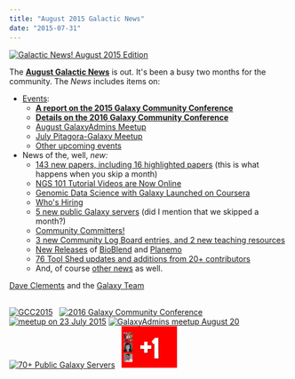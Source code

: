 ```yaml
---
title: "August 2015 Galactic News"
date: "2015-07-31"
---
```

<div class='right'>
<a href='/src/galaxy-updates/2015-08/index.md'><img src="/src/images/logos/GalaxyUpdate200.png" alt="Galactic News! August 2015 Edition" width=150 /></a>
</div>

The **[August Galactic News](/src/galaxy-updates/2015-08/index.md)** is out.  It's been a busy two months for the community.  The *News* includes items on:
* [Events](/src/galaxy-updates/2015-08/index.md#events):
  * **[A report on the 2015 Galaxy Community Conference](/src/galaxy-updates/2015-08/index.md#gcc2015-report)**
  * **[Details on the 2016 Galaxy Community Conference](/src/galaxy-updates/2015-08/index.md#gcc2016-june-25-29-2016-bloomington-indiana-united-states)**
  * [August GalaxyAdmins Meetup](/src/galaxy-updates/2015-08/index.md#august-galaxyadmins-meetup)
  * [July Pitagora-Galaxy Meetup](/src/galaxy-updates/2015-08/index.md#july-2015-pitagora-galaxy-meetup)
  * [Other upcoming events](/src/galaxy-updates/2015-08/index.md#other-events)
* News of the, well, *new:*
  * [143 new papers, including 16 highlighted papers](/src/galaxy-updates/2015-08/index.md#new-papers) (this is what happens when you skip a month)
  * [NGS 101 Tutorial Videos are Now Online](/src/galaxy-updates/2015-08/index.md#ngs-101-tutorial-videos-are-now-online)
  * [Genomic Data Science with Galaxy Launched on Coursera](/src/galaxy-updates/2015-08/index.md#genomic-data-science-with-galaxy-launched-on-coursera)
  * [Who's Hiring](/src/galaxy-updates/2015-08/index.md#whos-hiring)
  * [5 new public Galaxy servers](/src/galaxy-updates/2015-08/index.md#new-public-galaxy-servers) (did I mention that we skipped a month?)
  * [Community Committers!](/src/galaxy-updates/2015-08/index.md#community-committers)
  * [3 new Community Log Board entries, and 2 new teaching resources](/src/galaxy-updates/2015-08/index.md#galaxy-community-hubs)
  * [New Releases](/src/galaxy-updates/2015-08/index.md#releases) of [BioBlend](/src/galaxy-updates/2015-08/index.md#bioblend-060-and-061) and  [Planemo](/src/galaxy-updates/2015-08/index.md#planemo-0130-through-0132)
  * [76 Tool Shed updates and additions from 20+ contributors](/src/toolshed/contributions/2015-07/index.md)
  * And, of course [other news](/src/galaxy-updates/2015-08/index.md#other-news) as well.

[Dave Clements](/people/dave-clements/) and the [Galaxy Team](/src/galaxy-team/)

<br />
<div class='center'>
<a href='/src/galaxy-updates/2015-08/index.md#gcc2015-report'><img src="/src/images/logos/GCC2015LogoWide600.png" alt="GCC2015" height="75" /></a> &nbsp;
<a href='/src/galaxy-updates/2015-08/index.md#gcc2016-june-25-29-2016-bloomington-indiana-united-states'><img src="/src/events/gcc2016/GCC2016LogoFull_big.png" alt="2016 Galaxy Community Conference" height="75" /></a>
<a href='/src/galaxy-updates/2015-08/index.md#july-2015-pitagora-galaxy-meetup'><img src="/src/images/logos/PitagoraBoXLogo.png" alt="meetup on 23 July 2015" height="75" /></a>
<a href='/src/galaxy-updates/2015-08/index.md#august-galaxyadmins-meetup'><img src="/src/images/logos/GalaxyAdmins.png" alt="GalaxyAdmins meetup August 20" height="60" /></a> &nbsp;
<a href='/src/galaxy-updates/2015-08/index.md#new-public-galaxy-servers'><img src="/src/public-galaxy-servers/70PlusSlide.png" alt="70+ Public Galaxy Servers" height="75" /></a> &nbsp;
<a href='/src/galaxy-updates/2015-08/index.md#community-committers'><img src="/src/images/CommunityCommitters1.png" alt="Community Committers" height="75" /></a>
</div>
<br />
